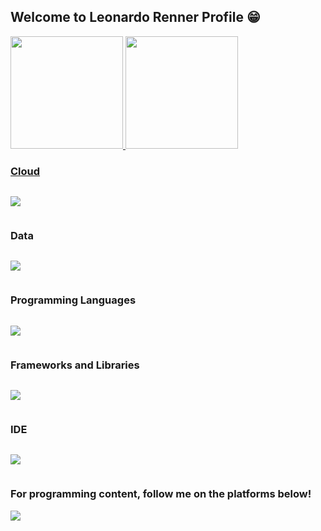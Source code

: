 ## Welcome to Leonardo Renner Profile 😁

<div>
   <a href="https://github.com/leonardojfrenner">
   <img height="180em" src="https://github-readme-stats.vercel.app/api?username=leonardojfrenner&show_icons=true&theme=tokyonight&include_all_commits=true&count_private=true"/>
   <img height="180em" src="https://github-readme-stats.vercel.app/api/top-langs/?username=leonardojfrenner&layout=compact&langs_count=6&theme=tokyonight"/>

</div>

 ### Cloud
<p style="display: inline-block">
  <a href="https://skillicons.dev">
    <img src="https://skillicons.dev/icons?i=git,docker,terraform,linux,aws,azure,gcp" />
  </a>
</p>
<br>


 ### Data
<p style="display: inline-block">
  <a href="https://skillicons.dev">
    <img src="https://skillicons.dev/icons?i=postgres,mysql,mongodb" />
  </a>
</p>
<br>

### Programming Languages
<p style="display: inline-block">
  <!-- Linguagens de Programação -->
  <a href="https://skillicons.dev">
    <img src="https://skillicons.dev/icons?i=py,php,cs,cpp,java,js,kotlin,html" />
  </a>
</p>
<br>


 ### Frameworks and Libraries
<p style="display: inline-block">
  <a href="https://skillicons.dev">
    <img src="https://skillicons.dev/icons?i=laravel,django,flutter,spring" />
  </a>
</p>
<br>

 ### IDE
<p style="display: inline-block">
  <a href="https://skillicons.dev">
    <img src="https://skillicons.dev/icons?i=eclipse,idea,visualstudio,vscode,androidstudio,vim" />
  </a>
</p>
<br>

  ### For programming content, follow me on the platforms below!
 
<div> 
  <a href="https://www.linkedin.com/in/leonardo-josé" target="_blank"><img src="https://img.shields.io/badge/-LinkedIn-%230077B5?style=for-the-badge&logo=linkedin&logoColor=white" target="_blank"></a> 
</div>
